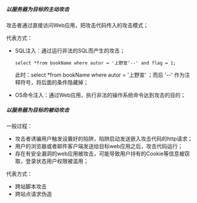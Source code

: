 ##### 以服务器为目标的主动攻击

攻击者通过直接访问Web应用，把攻击代码传入的攻击模式；

代表方式：

- SQL注入：通过运行非法的SQL而产生的攻击；

    ```
    select *from bookName where autor = '上野宣’--' and flag = 1;
    ```

    此时：select *from bookName where autor = '上野宣’ ；而后 '--' 作为注释符号，将后面的条件隐藏掉；

    

- OS命令注入：通过Web应用，执行非法的操作系统命令达到攻击的目的；



##### 以服务器为目标的被动攻击

一般过程：

- 攻击者诱骗用户触发设置好的陷阱，陷阱启动发送嵌入攻击代码的http请求；
- 用户的浏览器或者邮件客户端发送给目标web应用之后，攻击代码运行；
- 存在有安全漏洞的web应用被攻击，可能导致用户持有的Cookie等信息被窃取，登录状态用户权限被滥用；

代表方式：

- 跨站脚本攻击
- 跨站点请求伪造



